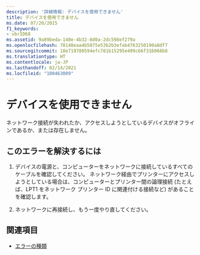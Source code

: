 ```yaml
---
description: '詳細情報: デバイスを使用できません'
title: デバイスを使用できません
ms.date: 07/20/2015
f1_keywords:
- vbrID68
ms.assetid: 9a89beda-140e-4b32-8d0a-2dc598ef279a
ms.openlocfilehash: 78148eaa4b5075e53b2b3efab4763250190a8df7
ms.sourcegitcommit: 10e719780594efc781b15295e499c66f316068b8
ms.translationtype: HT
ms.contentlocale: ja-JP
ms.lasthandoff: 02/14/2021
ms.locfileid: "100463009"
---
```

# <a name="device-unavailable"></a>デバイスを使用できません

ネットワーク接続が失われたか、アクセスしようとしているデバイスがオフラインであるか、または存在しません。  
  
## <a name="to-correct-this-error"></a>このエラーを解決するには  
  
1. デバイスの電源と、コンピューターをネットワークに接続しているすべてのケーブルを確認してください。 ネットワーク経由でプリンターにアクセスしようとしている場合は、コンピューターとプリンター間の論理接続 (たとえば、LPT1 をネットワーク プリンター ID に関連付ける接続など) があることを確認します。  
  
2. ネットワークに再接続し、もう一度やり直してください。  
  
## <a name="see-also"></a>関連項目

- [エラーの種類](../programming-guide/language-features/error-types.md)
